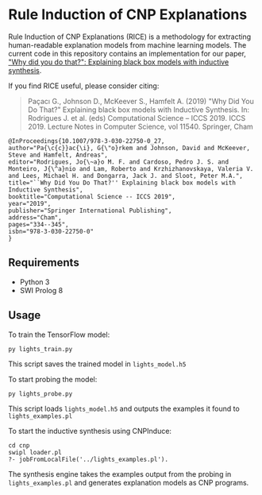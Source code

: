 # Rule Induction of CNP Explanations 

Rule Induction of CNP Explanations (RICE) is a methodology for extracting human-readable explanation models from machine learning models. The current code in this repository contains an implementation for our paper, ["Why did you do that?": Explaining black box models with inductive synthesis](https://arxiv.org/abs/1904.09273).

If you find RICE useful, please consider citing:

> Paçacı G., Johnson D., McKeever S., Hamfelt A. (2019) "Why Did You Do That?" Explaining black box models with Inductive Synthesis. In: Rodrigues J. et al. (eds) Computational Science – ICCS 2019. ICCS 2019. Lecture Notes in Computer Science, vol 11540. Springer, Cham

```
@InProceedings{10.1007/978-3-030-22750-0_27,
author="Pa{\c{c}}ac{\i}, G{\"o}rkem and Johnson, David and McKeever, Steve and Hamfelt, Andreas",
editor="Rodrigues, Jo{\~a}o M. F. and Cardoso, Pedro J. S. and Monteiro, J{\^a}nio and Lam, Roberto and Krzhizhanovskaya, Valeria V. and Lees, Michael H. and Dongarra, Jack J. and Sloot, Peter M.A.",
title="``Why Did You Do That?'' Explaining black box models with Inductive Synthesis",
booktitle="Computational Science -- ICCS 2019",
year="2019",
publisher="Springer International Publishing",
address="Cham",
pages="334--345",
isbn="978-3-030-22750-0"
}

```

## Requirements

- Python 3
- SWI Prolog 8

## Usage

To train the TensorFlow model:

    py lights_train.py  

This script saves the trained model in `lights_model.h5`

To start probing the model:

    py lights_probe.py  

This script loads `lights_model.h5` and outputs the examples it found to `lights_examples.pl`

To start the inductive synthesis using CNPInduce:

    cd cnp  
    swipl loader.pl  
    ?- jobFromLocalFile('../lights_examples.pl').  

The synthesis engine takes the examples output from the probing in `lights_examples.pl` and generates explanation models as CNP programs.
